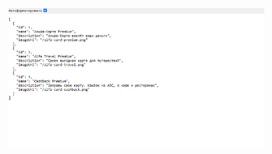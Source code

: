 ![FireShot Capture 001 -  - [localhost].png](FireShot%20Capture%20001%20-%20%20-%20%5Blocalhost%5D.png)